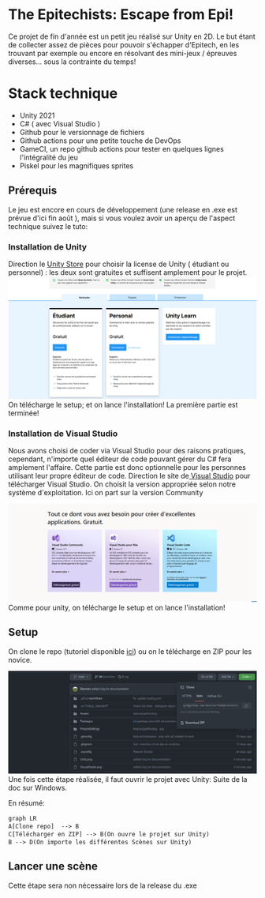 # The Epitechists: Escape from Epi!

Ce projet de fin d'année est un petit jeu réalisé sur Unity en 2D. Le but étant de collecter assez de pièces pour pouvoir s'échapper d'Epitech, en les trouvant par exemple ou encore en résolvant des mini-jeux / épreuves diverses... sous la contrainte du temps! 


# Stack technique

 - Unity 2021
 - C# ( avec Visual Studio )
 - Github pour le versionnage de fichiers
 - Github actions pour une petite touche de DevOps
 - GameCI, un repo github actions pour tester en quelques lignes l'intégralité du jeu
 - Piskel pour les magnifiques sprites


## Prérequis

Le jeu est encore en cours de développement (une release en .exe est prévue d'ici fin août ), mais si vous voulez avoir un aperçu de l'aspect technique suivez le tuto: 
### Installation de Unity

Direction le [Unity Store](https://store.unity.com/fr#plans-individual) pour choisir la license de Unity ( étudiant ou personnel) : les deux sont gratuites et suffisent amplement pour le projet.
![license unity](https://raw.githubusercontent.com/Daviran/TheEpitechists/main/Unity.png)
On télécharge le setup; et on lance l'installation! La première partie est terminée!

### Installation de Visual Studio
Nous avons choisi de coder via Visual Studio pour des raisons pratiques, cependant, n'importe quel éditeur de code pouvant gérer du C# fera amplement l'affaire. Cette partie est donc optionnelle pour les personnes utilisant leur propre éditeur de code.
Direction le site de[ Visual Studio](https://visualstudio.microsoft.com/fr/free-developer-offers/) pour télécharger Visual Studio. On choisit la version appropriée selon notre système d'exploitation. Ici on part sur la version Community

![télécharger visual studio](https://raw.githubusercontent.com/Daviran/TheEpitechists/main/VisualStudio.png)
Comme pour unity, on télécharge le setup et on lance l'installation!

## Setup

On clone le repo (tutoriel disponible [ici](https://www.journaldunet.fr/web-tech/developpement/1202921-comment-cloner-un-repository-git-dans-un-repertoire-specifique-de-mon-serveur-web/)) ou on le télécharge en ZIP pour les novice.

![Comment cloner un repo](https://raw.githubusercontent.com/Daviran/TheEpitechists/main/Clone.png)
Une fois cette étape réalisée, il faut ouvrir le projet avec Unity:
Suite de la doc sur Windows.

En résumé:

```mermaid
graph LR
A[Clone repo]  --> B
C[Télécharger en ZIP] --> B(On ouvre le projet sur Unity)
B --> D(On importe les différentes Scènes sur Unity)
```

## Lancer une scène

Cette étape sera non nécessaire lors de la release du .exe

